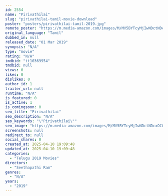 ```yaml
---
id: 2554
name: "Pirivathilai"
slug: "pirivathilai-tamil-movie-download"
poster: "posters/pirivathilai-tamil-2019.jpg"
remote_poster: "https://m.media-amazon.com/images/M/MV5BYTcyMjIwNDctNDcxOC00MDY3LWI2OTAtZDQ1N2E3MjAwZTBlXkEyXkFqcGdeQXVyMzYxOTQ3MDg@._V1_SX300.jpg"
original_language: "Tamil"
dubbed_in: null
released_date: "01 Mar 2019"
synopsis: "N/A"
type: "movie"
rating: "N/A"
imdbid: "tt10369954"
tmdbid: null
views: 0
likes: 0
dislikes: 0
author_id: 1
trailer_url: null
runtime: "N/A"
is_featured: 0
is_active: 1
is_comingsoon: 0
seo_title: "Pirivathilai"
seo_description: "N/A"
seo_keywords: "\"Pirivathilai\""
seo_image: "https://m.media-amazon.com/images/M/MV5BYTcyMjIwNDctNDcxOC00MDY3LWI2OTAtZDQ1N2E3MjAwZTBlXkEyXkFqcGdeQXVyMzYxOTQ3MDg@._V1_SX300.jpg"
screenshots: null
redirect_to: null
social_shares: 0
created_at: 2025-04-10 19:09:48
updated_at: 2025-04-10 19:09:48
categories:
  - "Telugu 2019 Movies"
directors:
  - "Seethapathi Ram"
genres:
  - "N/A"
years:
  - "2019"
---
```

